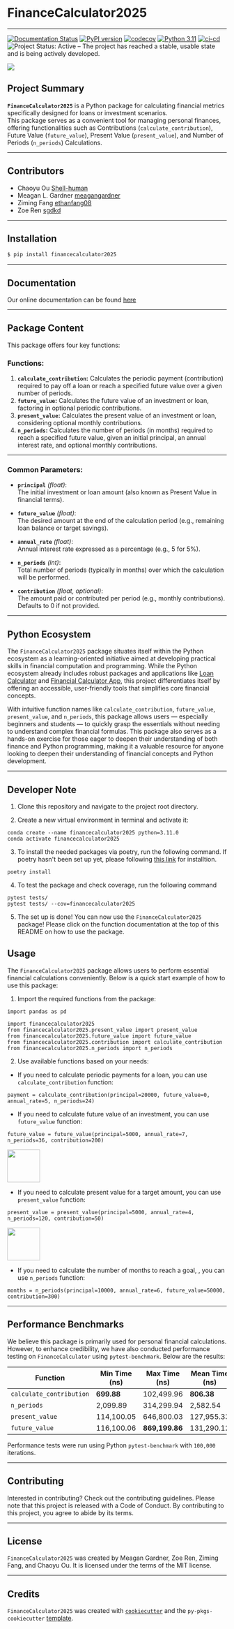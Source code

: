 # **FinanceCalculator2025**

------------------------------------------------------------------------
[![Documentation Status](https://readthedocs.org/projects/financecalculator/badge/?version=latest)](https://financecalculator.readthedocs.io/en/latest/?badge=latest)
[![PyPI version](https://img.shields.io/pypi/v/financecalculator2025.svg)](https://pypi.org/project/financecalculator2025/)
[![codecov](https://codecov.io/gh/UBC-MDS/FinanceCalculator2025/graph/badge.svg?token=n9iRr2joRS)](https://codecov.io/gh/UBC-MDS/FinanceCalculator2025)
[![Python 3.11](https://img.shields.io/badge/python-3.11-blue.svg)](https://www.python.org/downloads/release/python-360/)
[![ci-cd](https://github.com/UBC-MDS/financecalculator2025/actions/workflows/ci-cd.yml/badge.svg)](https://github.com/UBC-MDS/financecalculator2025/actions/workflows/ci-cd.yml)
![Project Status: Active – The project has reached a stable, usable state and is being actively developed.](https://www.repostatus.org/badges/latest/active.svg)

<img src="https://github.com/UBC-MDS/FinanceCalculator2025/blob/main/img/finance-calculator-200px.png?raw=true">

## Project Summary

**`FinanceCalculator2025`** is a Python package for calculating financial metrics specifically designed for loans or investment scenarios.\
This package serves as a convenient tool for managing personal finances, offering functionalities such as Contributions (`calculate_contribution`), Future Value (`future_value`), Present Value (`present_value`), and Number of Periods (`n_periods`) Calculations.

------------------------------------------------------------------------

## Contributors

-   Chaoyu Ou [Shell-human](https://github.com/Shell-human)
-   Meagan L. Gardner [meagangardner](https://github.com/meagangardner)
-   Ziming Fang [ethanfang08](https://github.com/ethanfang08)
-   Zoe Ren [sgdkd](https://github.com/sgdkd)

------------------------------------------------------------------------

## Installation

``` bash
$ pip install financecalculator2025
```
------------------------------------------------------------------------

## Documentation
Our online documentation can be found [here](https://financecalculator.readthedocs.io/en/latest/?badge=latest)

------------------------------------------------------------------------

## Package Content

This package offers four key functions:

### **Functions:**

1.  **`calculate_contribution`:** Calculates the periodic payment (contribution) required to pay off a loan or reach a specified future value over a given number of periods.
2.  **`future_value`:** Calculates the future value of an investment or loan, factoring in optional periodic contributions.
3.  **`present_value`:** Calculates the present value of an investment or loan, considering optional monthly contributions.
4.  **`n_periods`:** Calculates the number of periods (in months) required to reach a specified future value, given an initial principal, an annual interest rate, and optional monthly contributions.

------------------------------------------------------------------------

### **Common Parameters:**

-   **`principal`** *(float)*:\
    The initial investment or loan amount (also known as Present Value in financial terms).

-   **`future_value`** *(float)*:\
    The desired amount at the end of the calculation period (e.g., remaining loan balance or target savings).

-   **`annual_rate`** *(float)*:\
    Annual interest rate expressed as a percentage (e.g., 5 for 5%).

-   **`n_periods`** *(int)*:\
    Total number of periods (typically in months) over which the calculation will be performed.

-   **`contribution`** *(float, optional)*:\
    The amount paid or contributed per period (e.g., monthly contributions). Defaults to 0 if not provided.

------------------------------------------------------------------------

## Python Ecosystem

The `FinanceCalculator2025` package situates itself within the Python ecosystem as a learning-oriented initiative aimed at developing practical skills in financial computation and programming. While the Python ecosystem already includes robust packages and applications like [Loan Calculator](https://github.com/yanomateus/loan-calculator) and [Financial Calculator App](https://github.com/dilumdesilva/Financial-Calculator-App), this project differentiates itself by offering an accessible, user-friendly tools that simplifies core financial concepts.   
  
With intuitive function names like `calculate_contribution`, `future_value`, `present_value`, and `n_periods`, this package allows users — especially beginners and students — to quickly grasp the essentials without needing to understand complex financial formulas. This package also serves as a hands-on exercise for those eager to deepen their understanding of both finance and Python programming, making it a valuable resource for anyone looking to deepen their understanding of financial concepts and Python development.

------------------------------------------------------------------------

## Developer Note
1. Clone this repository and navigate to the project root directory.

2. Create a new virtual environment in terminal and activate it:
```
conda create --name financecalculator2025 python=3.11.0
conda activate financecalculator2025
```

3. To install the needed packages via poetry, run the following command. If poetry hasn't been set up yet, please following [this link](https://python-poetry.org/docs/) for installtion.
```
poetry install
```
4. To test the package and check coverage, run the following command
```
pytest tests/
pytest tests/ --cov=financecalculator2025
```
5. The set up is done! You can now use the `FinanceCalculator2025` package! Please click on the function documentation at the top of this README on how to use the package.


## Usage

The `FinanceCalculator2025` package allows users to perform essential financial calculations conveniently. Below is a quick start example of how to use this package:

1. Import the required functions from the package:

```
import pandas as pd

import financecalculator2025
from financecalculator2025.present_value import present_value
from financecalculator2025.future_value import future_value
from financecalculator2025.contribution import calculate_contribution
from financecalculator2025.n_periods import n_periods
```

2. Use available functions based on your needs:

- If you need to calculate periodic payments for a loan, you can use `calculate_contribution` function:

```
payment = calculate_contribution(principal=20000, future_value=0, annual_rate=5, n_periods=24)
```
  
- If you need to calculate future value of an investment, you can use `future_value` function:

```
future_value = future_value(principal=5000, annual_rate=7, n_periods=36, contribution=200)
```

<img src="https://github.com/UBC-MDS/FinanceCalculator2025/blob/main/img/fv_df_output.png?raw=true" height="75">
  
- If you need to calculate present value for a target amount, you can use `present_value` function:

```
present_value = present_value(principal=5000, annual_rate=4, n_periods=120, contribution=50)
```

<img src="https://github.com/UBC-MDS/FinanceCalculator2025/blob/main/img/pv_df_output.png?raw=true" height="75">
  
-  If you need to calculate the number of months to reach a goal, , you can use `n_periods` function:

```
months = n_periods(principal=10000, annual_rate=6, future_value=50000, contribution=300)
```

------------------------------------------------------------------------

## Performance Benchmarks

We believe this package is primarily used for personal financial calculations. However, to enhance credibility, we have also conducted performance testing on `FinanceCalculator` using `pytest-benchmark`. Below are the results:

| Function | Min Time (ns) | Max Time (ns) | Mean Time (ns) | StdDev (ns) | OPS (Kops/s) |
|----------|-------------|-------------|-------------|-------------|-------------|
| `calculate_contribution` | **699.88** | 102,499.96 | **806.38** | 508.71 | **1,240.09** |
| `n_periods` | 2,099.89 | 314,299.94 | 2,582.54 | 2,783.13 | 387.21 |
| `present_value` | 114,100.05 | 646,800.03 | 127,955.33 | 45,888.68 | 7.81 |
| `future_value` | 116,100.06 | **869,199.86** | 131,290.12 | 43,567.95 | 7.61 |

Performance tests were run using Python `pytest-benchmark` with `100,000` iterations.

------------------------------------------------------------------------

## Contributing

Interested in contributing? Check out the contributing guidelines. Please note that this project is released with a Code of Conduct. By contributing to this project, you agree to abide by its terms.

------------------------------------------------------------------------

## License

`FinanceCalculator2025` was created by Meagan Gardner, Zoe Ren, Ziming Fang, and Chaoyu Ou. It is licensed under the terms of the MIT license.

------------------------------------------------------------------------

## Credits

`FinanceCalculator2025` was created with [`cookiecutter`](https://cookiecutter.readthedocs.io/en/latest/) and the `py-pkgs-cookiecutter` [template](https://github.com/py-pkgs/py-pkgs-cookiecutter).
